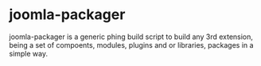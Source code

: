 joomla-packager
===============

joomla-packager is a generic phing build script to build any 3rd extension, being a set of compoents, modules, plugins and or libraries, packages in a simple way.
